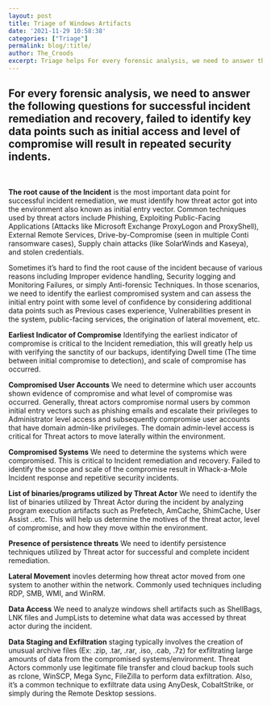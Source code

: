 ```yaml
---
layout: post
title: Triage of Windows Artifacts
date: '2021-11-29 10:58:38'
categories: ["Triage"]
permalink: blog/:title/
author: The_Croods
excerpt: Triage helps For every forensic analysis, we need to answer the following questions for successful incident remediation and recovery, failed to identify key data points such as initial access and level of compromise will result in repeated security indents.
---
```


## For every forensic analysis, we need to answer the following questions for successful incident remediation and recovery, failed to identify key data points such as initial access and level of compromise will result in repeated security indents.

<br>

**The root cause of the Incident**  is the most important data point for successful incident remediation, we must identify how threat actor got into the environment also known as initial entry vector. Common techniques used by threat actors include Phishing, Exploiting Public-Facing Applications (Attacks like Microsoft Exchange ProxyLogon and ProxyShell), External Remote Services, Drive-by-Compromise (seen in multiple Conti ransomware cases), Supply chain attacks (like SolarWinds and Kaseya), and stolen credentials.

Sometimes it’s hard to find the root cause of the incident because of various reasons including Improper evidence handling, Security logging and Monitoring Failures, or simply Anti-forensic Techniques. In those scenarios, we need to identify the earliest compromised system and can assess the initial entry point with some level of confidence by considering additional data points such as Previous cases experience, Vulnerabilities present in the system, public-facing services, the origination of lateral movement, etc.

**Earliest Indicator of Compromise**  Identifying the earliest indicator of compromise is critical to the Incident remediation, this will greatly help us with verifying the sanctity of our backups, identifying Dwell time (The time between initial compromise to detection), and scale of compromise has occurred.

**Compromised User Accounts**  We need to determine which user accounts shown evidence of compromise and what level of compromise was occurred. Generally, threat actors compromise normal users by common initial entry vectors such as phishing emails and escalate their privileges to Administrator level access and subsequently compromise user accounts that have domain admin-like privileges. The domain admin-level access is critical for Threat actors to move laterally within the environment.

**Compromised Systems**  We need to determine the systems which were compromised.  This is critical to Incident remediation and recovery. Failed to identify the scope and scale of the compromise result in Whack-a-Mole Incident response and repetitive security incidents.

**List of binaries/programs utilized by Threat Actor** We need to identify the list of binaries utilized by Threat Actor during the incident by analyzing program execution artifacts such as Prefetech, AmCache, ShimCache, User Assist ..etc. This will help us determine the motives of the threat actor, level of compromise, and how they move within the environment.

**Presence of persistence threats** We need to identify persistence techniques utilized by Threat actor for successful and complete incident remediation.

**Lateral Movement** inovles determing how threat actor moved from one system to another within the network. Commonly used techniques including RDP, SMB, WMI, and WinRM. 

**Data Access** We need to analyze windows shell artifacts such as ShellBags, LNK files and JumpLists to detemine what data was accessed by threat actor during the incident.

**Data Staging and Exfiltration** staging typically involves the creation of unusual archive files (Ex: .zip, .tar, .rar, .iso, .cab, .7z) for exfiltrating large amounts of data from the compromised systems/environment. Threat Actors commonly use legitimate file transfer and cloud backup tools such as rclone, WinSCP, Mega Sync, FileZilla to perform data exfiltration. Also, it’s a common technique to exfiltrate data using AnyDesk, CobaltStrike, or simply during the Remote Desktop sessions.
